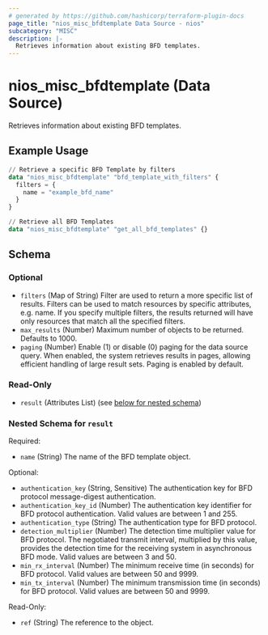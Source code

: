 ```yaml
---
# generated by https://github.com/hashicorp/terraform-plugin-docs
page_title: "nios_misc_bfdtemplate Data Source - nios"
subcategory: "MISC"
description: |-
  Retrieves information about existing BFD templates.
---
```


# nios_misc_bfdtemplate (Data Source)

Retrieves information about existing BFD templates.

## Example Usage

```terraform
// Retrieve a specific BFD Template by filters
data "nios_misc_bfdtemplate" "bfd_template_with_filters" {
  filters = {
    name = "example_bfd_name"
  }
}

// Retrieve all BFD Templates
data "nios_misc_bfdtemplate" "get_all_bfd_templates" {}
```

<!-- schema generated by tfplugindocs -->
## Schema

### Optional

- `filters` (Map of String) Filter are used to return a more specific list of results. Filters can be used to match resources by specific attributes, e.g. name. If you specify multiple filters, the results returned will have only resources that match all the specified filters.
- `max_results` (Number) Maximum number of objects to be returned. Defaults to 1000.
- `paging` (Number) Enable (1) or disable (0) paging for the data source query. When enabled, the system retrieves results in pages, allowing efficient handling of large result sets. Paging is enabled by default.

### Read-Only

- `result` (Attributes List) (see [below for nested schema](#nestedatt--result))

<a id="nestedatt--result"></a>
### Nested Schema for `result`

Required:

- `name` (String) The name of the BFD template object.

Optional:

- `authentication_key` (String, Sensitive) The authentication key for BFD protocol message-digest authentication.
- `authentication_key_id` (Number) The authentication key identifier for BFD protocol authentication. Valid values are between 1 and 255.
- `authentication_type` (String) The authentication type for BFD protocol.
- `detection_multiplier` (Number) The detection time multiplier value for BFD protocol. The negotiated transmit interval, multiplied by this value, provides the detection time for the receiving system in asynchronous BFD mode. Valid values are between 3 and 50.
- `min_rx_interval` (Number) The minimum receive time (in seconds) for BFD protocol. Valid values are between 50 and 9999.
- `min_tx_interval` (Number) The minimum transmission time (in seconds) for BFD protocol. Valid values are between 50 and 9999.

Read-Only:

- `ref` (String) The reference to the object.
